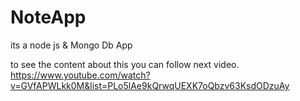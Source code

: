 # NoteApp
its a node js &amp; Mongo Db App 

to see the content about this you can follow next video.
https://www.youtube.com/watch?v=GVfAPWLkk0M&list=PLo5lAe9kQrwqUEXK7oQbzv63KsdODzuAy
